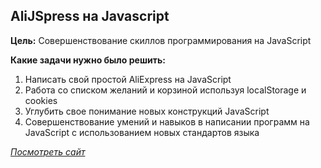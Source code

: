 ## AliJSpress на Javascript

**Цель:** Cовершенствование скиллов программирования на JavaScript

**Какие задачи нужно было решить:**

1. Написать свой простой AliExpress на JavaScript
2. Работа со списком желаний и корзиной используя localStorage и cookies
3. Углубить свое понимание новых конструкций JavaScript
4. Совершенствование умений и навыков в написании программ на JavaScript с использованием новых стандартов языка

[](demo.gif)

[_Посмотреть сайт_](http://git.lekua.in.ua/AliJSpress/)
